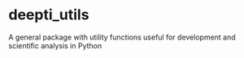 # deepti_utils
A general package with utility functions useful for development and scientific analysis in Python
